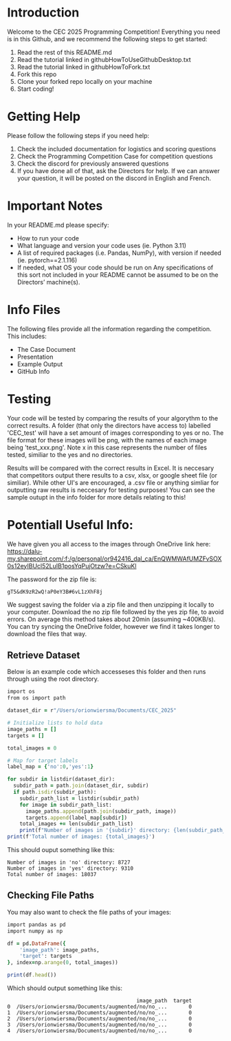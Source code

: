 # Introduction
Welcome to the CEC 2025 Programming Competition! Everything you need is in this Github, and we recommend the following steps to get started:

1. Read the rest of this README.md
2. Read the tutorial linked in githubHowToUseGithubDesktop.txt
3. Read the tutorial linked in githubHowToFork.txt
4. Fork this repo
5. Clone your forked repo locally on your machine
6. Start coding!

   
# Getting Help
Please follow the following steps if you need help:

1. Check the included documentation for logistics and scoring questions
2. Check the Programming Competition Case for competition questions
3. Check the discord for previously answered questions
4. If you have done all of that, ask the Directors for help. If we can answer your question, it will be posted on the discord in English and French.
   
# Important Notes
In your README.md please specify:

- How to run your code
- What language and version your code uses (ie. Python 3.11)
- A list of required packages (i.e. Pandas, NumPy), with version if needed (ie. pytorch==2.1.116)
- If needed, what OS your code should be run on Any specifications of this sort not included in your README cannot be assumed to be on the 
Directors’ machine(s).

# Info Files
The following files provide all the information regarding the competition. 
This includes:
- The Case Document
- Presentation
- Example Output
- GitHub Info

# Testing
Your code will be tested by comparing the results of your algorythm to the correct results. A folder (that only the directors have access to) labelled 'CEC_test' will have a set amount of images corresponding to yes or no. The file format for these images will be png, with the names of each image being 'test_xxx.png'. Note x in this case represents the number of files tested, similiar to the yes and no directories. 

Results will be compared with the correct results in Excel. It is neccesary that competitors output there results to a csv, xlsx, or google sheet file (or similiar). While other UI's are encouraged, a .csv file or anything simliar for outputting raw results is neccesary for testing purposes! You can see the sample outupt in the info folder for more details relating to this!

# Potentiall Useful Info:
We have given you all access to the images through OneDrive link here: 
https://dalu-my.sharepoint.com/:f:/g/personal/or942416_dal_ca/EnQWMWAfUMZFvSOX0s12eyIBUcl52LuIB1posYqPujOtzw?e=CSkuKl

The password for the zip file is:
```
gT5&dK9zR2wQ!aP0eY3B#6vL1zXhF8j
```

We suggest saving the folder via a zip file and then unzipping it locally to your computer. Download the no zip file followed by the yes zip file, to avoid errors. On average this method takes about 20min (assuming ~400KB/s). You can try syncing the OneDrive folder, however we find it takes longer to download the files that way.

## Retrieve Dataset
Below is an example code which accesseses this folder and then runs through using the root directory.

```ruby
import os
from os import path

dataset_dir = r"/Users/orionwiersma/Documents/CEC_2025"

# Initialize lists to hold data
image_paths = []
targets = []

total_images = 0

# Map for target labels
label_map = {'no':0,'yes':1}

for subdir in listdir(dataset_dir):
  subdir_path = path.join(dataset_dir, subdir)
  if path.isdir(subdir_path):
    subdir_path_list = listdir(subdir_path)
    for image in subdir_path_list:
      image_paths.append(path.join(subdir_path, image))
      targets.append(label_map[subdir])
    total_images += len(subdir_path_list)
    print(f"Number of images in '{subdir}' directory: {len(subdir_path_list)}")
print(f'Total number of images: {total_images}')
```
This should ouput something like this:
```
Number of images in 'no' directory: 8727
Number of images in 'yes' directory: 9310
Total number of images: 18037
```
## Checking File Paths
You may also want to check the file paths of your images:
```ruby
import pandas as pd
import numpy as np

df = pd.DataFrame({
    'image_path': image_paths,
    'target': targets
}, index=np.arange(0, total_images))

print(df.head())
```
Which should output something like this:
```
                                          image_path  target
0  /Users/orionwiersma/Documents/augmented/no/no_...       0
1  /Users/orionwiersma/Documents/augmented/no/no_...       0
2  /Users/orionwiersma/Documents/augmented/no/no_...       0
3  /Users/orionwiersma/Documents/augmented/no/no_...       0
4  /Users/orionwiersma/Documents/augmented/no/no_...       0
```
